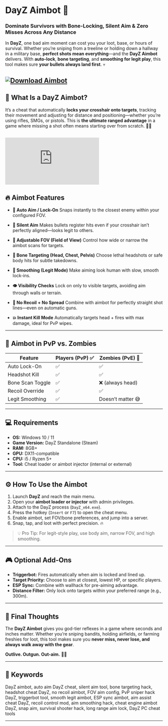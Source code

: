 # DayZ Aimbot 🔫

### Dominate Survivors with Bone-Locking, Silent Aim & Zero Misses Across Any Distance

In **DayZ**, one bad aim moment can cost you your loot, base, or hours of survival. Whether you’re sniping from a treeline or holding down a hallway in a military base, **perfect shots mean everything**—and the **DayZ Aimbot** delivers. With **auto-lock**, **bone targeting**, and **smoothing for legit play**, this tool makes sure **your bullets always land first**. 💀

[![Download Aimbot](https://img.shields.io/badge/Download-Aimbot-blueviolet)](https://wecheaters.github.io/cheats/dayz/)
---

## 🎯 What Is a DayZ Aimbot?

It’s a cheat that automatically **locks your crosshair onto targets**, tracking their movement and adjusting for distance and positioning—whether you’re using rifles, SMGs, or pistols. This is **the ultimate ranged advantage** in a game where missing a shot often means starting over from scratch. 🧟‍♂️

[![Download Aimbot](https://yougame.biz/proxy.php?image=https%3A%2F%2Fftp.rentshops.ru%2Fshop_3526%2F7b6a0118bc11a9c9b3a73c5642f5bc9b.jpeg&hash=4f25a8f7dc71c763652312a11f956e5a)](https://wecheaters.github.io/cheats/dayz/)
---

## 🔥 Aimbot Features

* **🔫 Auto Aim / Lock-On**
  Snaps instantly to the closest enemy within your configured FOV.

* **🧠 Silent Aim**
  Makes bullets register hits even if your crosshair isn’t perfectly aligned—looks legit to others.

* **📏 Adjustable FOV (Field of View)**
  Control how wide or narrow the aimbot scans for targets.

* **🦴 Bone Targeting (Head, Chest, Pelvis)**
  Choose lethal headshots or safe body hits for subtle takedowns.

* **💨 Smoothing (Legit Mode)**
  Make aiming look human with slow, smooth lock-ins.

* **👁️ Visibility Checks**
  Lock on only to visible targets, avoiding aim through walls or terrain.

* **🔫 No Recoil + No Spread**
  Combine with aimbot for perfectly straight shot lines—even on automatic guns.

* **💥 Instant Kill Mode**
  Automatically targets head + fires with max damage, ideal for PvP wipes.

---

## 🧪 Aimbot in PvP vs. Zombies

| Feature          | Players (PvP) ✅ | Zombies (PvE) 🧟  |
| ---------------- | --------------- | ----------------- |
| Auto Lock-On     | ✅               | ✅                 |
| Headshot Kill    | ✅               | ✅                 |
| Bone Scan Toggle | ✅               | ❌ (always head)   |
| Recoil Override  | ✅               | ✅                 |
| Legit Smoothing  | ✅               | Doesn’t matter 😅 |

---

## 💻 Requirements

* **OS:** Windows 10 / 11
* **Game Version:** DayZ Standalone (Steam)
* **RAM:** 8GB+
* **GPU:** DX11-compatible
* **CPU:** i5 / Ryzen 5+
* **Tool:** Cheat loader or aimbot injector (internal or external)

---

## ⚙️ How To Use the Aimbot

1. Launch **DayZ** and reach the main menu.
2. Open your **aimbot loader or injector** with admin privileges.
3. Attach to the DayZ process (`DayZ_x64.exe`).
4. Press the hotkey (`Insert` or `F7`) to open the cheat menu.
5. Enable aimbot, set FOV/bone preferences, and jump into a server.
6. Snap, tap, and loot with perfect precision. 🔥

> 💡 Pro Tip: For legit-style play, use body aim, narrow FOV, and high smoothing.

---

## 🎮 Optional Add-Ons

* **Triggerbot:** Fires automatically when aim is locked and lined up.
* **Target Priority:** Choose to aim at closest, lowest HP, or specific players.
* **ESP Sync:** Combine with wallhack for pre-aiming advantage.
* **Distance Filter:** Only lock onto targets within your preferred range (e.g., 300m).

---

## 🧠 Final Thoughts

The **DayZ Aimbot** gives you god-tier reflexes in a game where seconds and inches matter. Whether you’re sniping bandits, holding airfields, or farming freshies for loot, this tool makes sure you **never miss, never lose, and always walk away with the gear**.

**Outlive. Outgun. Out-aim.** 🎯💼

---

## 🔑 Keywords

DayZ aimbot, auto aim DayZ cheat, silent aim tool, bone targeting hack, headshot cheat DayZ, no recoil aimbot, FOV aim config, PvP sniper hack DayZ, triggerbot tool, smooth legit aimbot, ESP sync aimbot, aim assist cheat DayZ, recoil control mod, aim smoothing hack, cheat engine aimbot DayZ, snap aim, survival shooter hack, long range aim lock, DayZ PC cheat tools

---